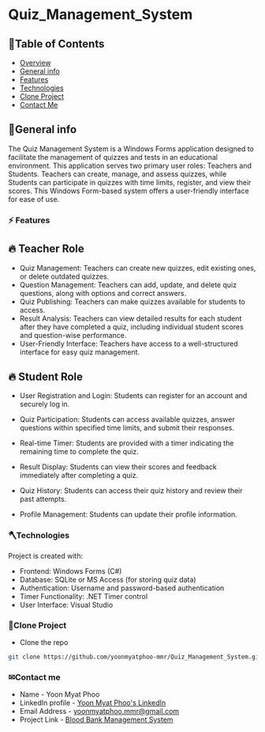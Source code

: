 # Quiz_Management_System
	
## 🔖Table of Contents
* [Overview](#overview)
* [General info](#general-info)
* [Features](#feature)
* [Technologies](#technologies)
* [Clone Project](#clone-project)
* [Contact Me](#contact)


<a name="general-info"></a>
## 🔔General info
The Quiz Management System is a Windows Forms application designed to facilitate the management of quizzes and tests in an educational environment. This application serves two primary user roles: Teachers and Students. Teachers can create, manage, and assess quizzes, while Students can participate in quizzes with time limits, register, and view their scores.
This Windows Form-based system offers a user-friendly interface for ease of use.

<a name="feature"></a>
### ⚡ Features

##  🔥 Teacher Role

* Quiz Management: Teachers can create new quizzes, edit existing ones, or delete outdated quizzes.
* Question Management: Teachers can add, update, and delete quiz questions, along with options and correct answers.
* Quiz Publishing: Teachers can make quizzes available for students to access.
* Result Analysis: Teachers can view detailed results for each student after they have completed a quiz, including individual student scores and question-wise performance.
* User-Friendly Interface: Teachers have access to a well-structured interface for easy quiz management.

##  🔥 Student Role

* User Registration and Login: Students can register for an account and securely log in.
* Quiz Participation: Students can access available quizzes, answer questions within specified time limits, and submit their responses.
* Real-time Timer: Students are provided with a timer indicating the remaining time to complete the quiz.
* Result Display: Students can view their scores and feedback immediately after completing a quiz.
* Quiz History: Students can access their quiz history and review their past attempts.
* Profile Management: Students can update their profile information.

   <a name="technologies"></a>
### 🪓Technologies
Project is created with:
* Frontend: Windows Forms (C#)
* Database: SQLite or MS Access (for storing quiz data)
* Authentication: Username and password-based authentication
* Timer Functionality: .NET Timer control
* User Interface: Visual Studio

 <a name="clone-project"></a>
### 🥡Clone Project
* Clone the repo
```sh
git clone https://github.com/yoonmyatphoo-mmr/Quiz_Management_System.git
```

 <a name="contact"></a>
 ### ✉Contact me
   * Name - Yoon Myat Phoo 
   * LinkedIn profile - [Yoon Myat Phoo's LinkedIn](https://www.linkedin.com/in/yoon-myat-phoo-9b32531b7/)
   * Email Address - yoonmyatphoo.mmr@gmail.com
   * Project Link - [Blood Bank Management System](https://github.com/yoonmyatphoo-mmr/Blood_Bank_Management_System)
    
